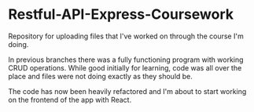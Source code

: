 # Restful-API-Express-Coursework

Repository for uploading files that I've worked on through the course I'm doing.

In previous branches there was a fully functioning program with working CRUD operations. While good initially for learning, code was all over the place and files were not doing exactly as they should be.

The code has now been heavily refactored and I'm about to start working on the frontend of the app with React.
